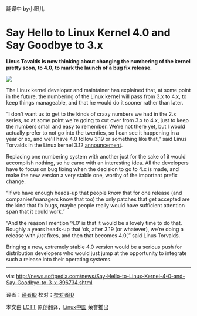 
翻译中 by小眼儿

Say Hello to Linux Kernel 4.0 and Say Goodbye to 3.x
================================================================================
**Linus Tovalds is now thinking about changing the numbering of the kernel pretty soon, to 4.0, to mark the launch of a bug fix release.**

![](http://i1-news.softpedia-static.com/images/news2/Say-Hello-to-Linux-Kernel-4-0-and-Say-Goodbye-to-3-x-396734-2.jpg)

The Linux kernel developer and maintainer has explained that, at some point in the future, the numbering of the Linux kernel will pass from 3.x to 4.x, to keep things manageable, and that he would do it sooner rather than later.

“I don't want us to get to the kinds of crazy numbers we had in the 2.x series, so at some point we're going to cut over from 3.x to 4.x, just to keep the numbers small and easy to remember. We're not there yet, but I would actually prefer to not go into the twenties, so I can see it happening in a year or so, and we'll have 4.0 follow 3.19 or something like that,” said Linus Torvalds in the Linux kernel 3.12 [announcement][1].

Replacing one numbering system with another just for the sake of it would accomplish nothing, so he came with an interesting idea. All the developers have to focus on bug fixing when the decision to go to 4.x is made, and make the new version a very stable one, worthy of the important prefix change.

“If we have enough heads-up that people *know* that for one release (and companies/managers know that too) the only patches that get accepted are the kind that fix bugs, maybe people really would have sufficient attention span that it could work.”

“And the reason I mention ‘4.0’ is that it would be a lovely time to do that. Roughly a years heads-up that ‘ok, after 3.19 (or whatever), we're doing a release with *just* fixes, and then that becomes 4.0’,” said Linus Torvalds.

Bringing a new, extremely stable 4.0 version would be a serious push for distribution developers who would just jump at the opportunity to integrate such a release into their operating systems.

--------------------------------------------------------------------------------

via: http://news.softpedia.com/news/Say-Hello-to-Linux-Kernel-4-0-and-Say-Goodbye-to-3-x-396734.shtml

译者：[译者ID](https://github.com/译者ID) 校对：[校对者ID](https://github.com/校对者ID)

本文由 [LCTT](https://github.com/LCTT/TranslateProject) 原创翻译，[Linux中国](http://linux.cn/) 荣誉推出

[1]:https://lkml.org/lkml/2013/11/3/160
